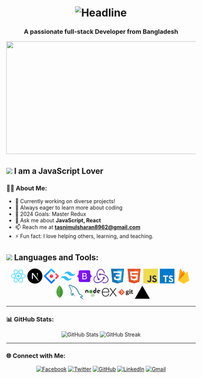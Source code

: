 <h1 align="center">
  <img src="https://readme-typing-svg.herokuapp.com?font=Poppins&size=32&duration=3500&color=C9D1D1FF&center=true&width=600&lines=Hello+There!;I'm+Tasnimul+Alam;Full+Stack+Developer" alt="Headline" />
</h1>

<h3 align="center">A passionate full-stack Developer from Bangladesh</h3>

<div align="center">
  <img src="https://media.giphy.com/media/dWesBcTLavkZuG35MI/giphy.gif" width="600" height="300" />
</div>

## <img src="https://media.giphy.com/media/WUlplcMpOCEmTGBtBW/giphy.gif" width="30"> I am a JavaScript Lover 

### 👨‍💻 About Me:
- 🔭 Currently working on diverse projects!
- 🌱 Always eager to learn more about coding
- 🎯 2024 Goals: Master Redux
- 💬 Ask me about **JavaScript, React**
- 📫 Reach me at **tasnimulsharan8962@gmail.com**
- ⚡ Fun fact: I love helping others, learning, and teaching.

## <img src="https://media.giphy.com/media/1ynCEtlgMPAeNAqdnu/giphy.gif" width="25"> Languages and Tools:

<p align="center">
  <img src="https://github.com/devicons/devicon/blob/master/icons/react/react-original.svg" title="React" alt="React" width="40" height="40"/>
  <img src="https://github.com/devicons/devicon/blob/master/icons/nextjs/nextjs-original.svg" title="Next.js" alt="Next.js" width="40" height="40"/>
  <img src="https://github.com/devicons/devicon/blob/master/icons/antdesign/antdesign-original.svg" title="Ant Design" alt="Ant Design" width="40" height="40"/>
  <img src="https://github.com/devicons/devicon/blob/master/icons/tailwindcss/tailwindcss-original.svg" title="Tailwind CSS" alt="Tailwind CSS" width="40" height="40"/>
  <img src="https://github.com/devicons/devicon/blob/master/icons/bootstrap/bootstrap-original.svg" title="Bootstrap" alt="Bootstrap" width="40" height="40"/>
  <img src="https://github.com/devicons/devicon/blob/master/icons/redux/redux-original.svg" title="Redux" alt="Redux" width="40" height="40"/>
  <img src="https://github.com/devicons/devicon/blob/master/icons/css3/css3-original.svg" title="CSS3" alt="CSS3" width="40" height="40"/>
  <img src="https://github.com/devicons/devicon/blob/master/icons/html5/html5-original.svg" title="HTML5" alt="HTML5" width="40" height="40"/>
  <img src="https://github.com/devicons/devicon/blob/master/icons/javascript/javascript-original.svg" title="JavaScript" alt="JavaScript" width="40" height="40"/>
  <img src="https://github.com/devicons/devicon/blob/master/icons/typescript/typescript-original.svg" title="TypeScript" alt="TypeScript" width="40" height="40"/>
  <img src="https://github.com/devicons/devicon/blob/master/icons/firebase/firebase-original.svg" title="Firebase" alt="Firebase" width="40" height="40"/>
  <img src="https://github.com/devicons/devicon/blob/master/icons/mongodb/mongodb-original.svg" title="MongoDB" alt="MongoDB" width="40" height="40"/>
  <img src="https://github.com/devicons/devicon/blob/master/icons/mysql/mysql-original.svg" title="MySQL" alt="MySQL" width="40" height="40"/>
  <img src="https://github.com/devicons/devicon/blob/master/icons/nodejs/nodejs-original-wordmark.svg" title="Node.js" alt="Node.js" width="40" height="40"/>
  <img src="https://github.com/devicons/devicon/blob/master/icons/express/express-original.svg" title="Express.js" alt="Express.js" width="40" height="40"/>
  <img src="https://github.com/devicons/devicon/blob/master/icons/git/git-original-wordmark.svg" title="Git" alt="Git" width="40" height="40"/>
  <img src="https://github.com/devicons/devicon/blob/master/icons/vercel/vercel-original.svg" title="Vercel" alt="Vercel" width="40" height="40"/>
</p>

---

### 📊 GitHub Stats:

<div align="center">
  <img src="https://github-readme-stats.vercel.app/api?username=Tasnimul-Sharan&show_icons=true&theme=radical" alt="GitHub Stats" />
  <img src="https://github-readme-streak-stats.herokuapp.com/?user=Tasnimul-Sharan&theme=radical" alt="GitHub Streak" />
</div>

---

### 🌐 Connect with Me:

<p align="center">
  <a href="https://www.facebook.com/tasnimul.sharan.397"><img src="https://img.shields.io/badge/Facebook-1877F2?style=for-the-badge&logo=facebook&logoColor=white" alt="Facebook" /></a>
<!--   <a href="https://www.instagram.com/raselkazi.jsx/"><img src="https://img.shields.io/badge/Instagram-E4405F?style=for-the-badge&logo=instagram&logoColor=white" alt="Instagram" /></a> -->
  <a href="https://x.com/SharanTasnimul"><img src="https://img.shields.io/badge/Twitter-1DA1F2?style=for-the-badge&logo=twitter&logoColor=white" alt="Twitter" /></a>
  <a href="https://github.com/Tasnimul-Sharan"><img src="https://img.shields.io/badge/GitHub-100000?style=for-the-badge&logo=github&logoColor=white" alt="GitHub" /></a>
  <a href="https://www.linkedin.com/in/tasnimul-alam/"><img src="https://img.shields.io/badge/LinkedIn-0077B5?style=for-the-badge&logo=linkedin&logoColor=white" alt="LinkedIn" /></a>
  <a href="mailto:tasnimulsharan8962@gmail.com"><img src="https://img.shields.io/badge/Gmail-D14836?style=for-the-badge&logo=gmail&logoColor=white" alt="Gmail" /></a>
<!--   <a href="https://discord.com/"><img src="https://img.shields.io/badge/Discord-7289DA?style=for-the-badge&logo=discord&logoColor=white" alt="Discord" /></a> -->
</p>
